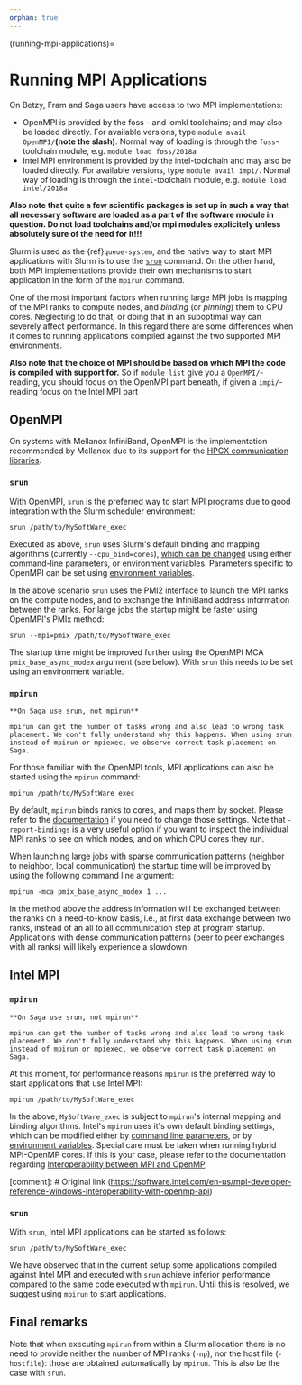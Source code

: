 ```yaml
---
orphan: true
---
```


(running-mpi-applications)=

# Running MPI Applications

On Betzy, Fram and Saga users have access to two MPI implementations:

* OpenMPI is provided by the foss - and iomkl toolchains; and may also
  be loaded directly. For available versions, type `module avail
  OpenMPI/`**(note the slash)**. Normal way of loading is through the
  `foss`-toolchain module, e.g. `module load foss/2018a`
* Intel MPI environment is provided by the intel-toolchain and may
  also be loaded directly. For available versions, type `module avail
  impi/`. Normal way of loading is through the `intel`-toolchain
  module, e.g.  `module load intel/2018a`

**Also note that quite a few scientific packages is set up in such a
way that all necessary software are loaded as a part of the software
module in question. Do not load toolchains and/or mpi modules
explicitely unless absolutely sure of the need for it!!!**

Slurm is used as the {ref}`queue-system`, and the native
way to start MPI applications with Slurm is to use the
[`srun`](https://slurm.schedmd.com/srun.html) command. On the other
hand, both MPI implementations provide their own mechanisms to start
application in the form of the `mpirun` command.

One of the most important factors when running large MPI jobs is
mapping of the MPI ranks to compute nodes, and *binding* (or
*pinning*) them to CPU cores. Neglecting to do that, or doing that in
an suboptimal way can severely affect performance. In this regard
there are some differences when it comes to running applications
compiled against the two supported MPI environments.

**Also note that the choice of MPI should be based on which MPI the
code is compiled with support for.** So if `module list` give you a
`OpenMPI/`-reading, you should focus on the OpenMPI part beneath, if
given a `impi/`-reading focus on the Intel MPI part


## OpenMPI

On systems with Mellanox InfiniBand, OpenMPI is the implementation
recommended by Mellanox due to its support for the [HPCX
communication
libraries](https://docs.mellanox.com/category/hpcx).


### `srun`

With OpenMPI, `srun` is the preferred way to start MPI programs due to
good integration with the Slurm scheduler environment:

```
srun /path/to/MySoftWare_exec
```

Executed as above, `srun` uses Slurm's default binding and mapping
algorithms (currently `--cpu_bind=cores`), [which can be
changed](https://slurm.schedmd.com/srun.html) using either
command-line parameters, or environment variables. Parameters specific
to OpenMPI can be set using [environment
variables](https://www.open-mpi.org/faq/?category=tuning#setting-mca-params).

In the above scenario `srun` uses the PMI2 interface to launch the MPI
ranks on the compute nodes, and to exchange the InfiniBand address information between
the ranks. For large jobs the startup might be faster using OpenMPI's PMIx method:

```
srun --mpi=pmix /path/to/MySoftWare_exec
```

The startup time might be improved further using the OpenMPI MCA
`pmix_base_async_modex` argument (see below). With `srun` this needs to be
set using an environment variable.


### `mpirun`

```{warning}
**On Saga use srun, not mpirun**

mpirun can get the number of tasks wrong and also lead to wrong task
placement. We don't fully understand why this happens. When using srun
instead of mpirun or mpiexec, we observe correct task placement on Saga.
```

For those familiar with the OpenMPI tools, MPI applications can also
be started using the `mpirun` command:

```
mpirun /path/to/MySoftWare_exec
```

By default, `mpirun` binds ranks to cores, and maps them by
socket. Please refer to the
[documentation](https://www.open-mpi.org/doc/v2.1/man1/mpirun.1.php)
if you need to change those settings. Note that `-report-bindings` is
a very useful option if you want to inspect the individual MPI ranks
to see on which nodes, and on which CPU cores they run.

When launching large jobs with sparse communication patterns
(neighbor to neighbor, local communication) the startup time will be improved
by using the following command line argument:

```
mpirun -mca pmix_base_async_modex 1 ...
```
In the method above the address information will be exchanged between the ranks on a
need-to-know basis, i.e., at first data exchange between two ranks, instead of an all to all communication
step at program startup. Applications with dense communication patterns (peer to peer exchanges
with all ranks) will likely experience a slowdown.


## Intel MPI

### `mpirun`

```{warning}
**On Saga use srun, not mpirun**

mpirun can get the number of tasks wrong and also lead to wrong task
placement. We don't fully understand why this happens. When using srun
instead of mpirun or mpiexec, we observe correct task placement on Saga.
```

At this moment, for performance reasons `mpirun` is the preferred way
to start applications that use Intel MPI:

```
mpirun /path/to/MySoftWare_exec
```

In the above, `MySoftWare_exec` is subject to `mpirun`'s internal
mapping and binding algorithms. Intel's `mpirun` uses it's own default
binding settings, which can be modified either by [command line
parameters](https://software.intel.com/en-us/node/589999), or by
[environment
variables](https://software.intel.com/content/www/us/en/develop/documentation/mpi-developer-reference-linux/top/environment-variable-reference/process-pinning/environment-variables-for-process-pinning.html).
Special care must be taken when running hybrid MPI-OpenMP cores. If
this is your case, please refer to the documentation regarding
[Interoperability between MPI and OpenMP](https://software.intel.com/content/www/us/en/develop/documentation/mpi-developer-reference-windows/top/environment-variable-reference/main-thread-pinning/interoperability-with-openmp-api.html).

[comment]: # Original link (https://software.intel.com/en-us/mpi-developer-reference-windows-interoperability-with-openmp-api)

### `srun`

With `srun`, Intel MPI applications can be started as follows:

```
srun /path/to/MySoftWare_exec
```

We have observed that in the current setup some applications compiled
against Intel MPI and executed with `srun` achieve inferior
performance compared to the same code executed with `mpirun`. Until
this is resolved, we suggest using `mpirun` to start applications.


## Final remarks

Note that when executing `mpirun` from within a Slurm allocation there
is no need to provide neither the number of MPI ranks (`-np`), nor the
host file (`-hostfile`): those are obtained automatically by
`mpirun`.  This is also be the case with `srun`.
